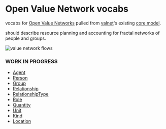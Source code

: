 # Open Value Network vocabs

vocabs for [Open Value Networks](http://valuenetwork.referata.com/wiki/Main_Page) pulled from [valnet](https://github.com/valnet/valuenetwork/wiki)'s existing [core model](https://github.com/valnet/valuenetwork/blob/master/docs/core_model.txt).

should describe resource planning and accounting for fractal networks of people and groups.

![value network flows](https://i.imgur.com/74gIY5C.png)

### WORK IN PROGRESS

- [Agent](./vocab/Agent.js)
- [Person](./vocab/Person.js)
- [Group](./vocab/Group.js)
- [Relationship](./vocab/Relationship.js)
- [RelationshipType](./vocab/RelationshipType.js)
- [Role](./vocab/Role.js)
- [Quantity](./vocab/Quantity.js)
- [Unit](./vocab/Unit.js)
- [Kind](./vocab/Kind.js)
- [Location](./vocab/Location.js)
